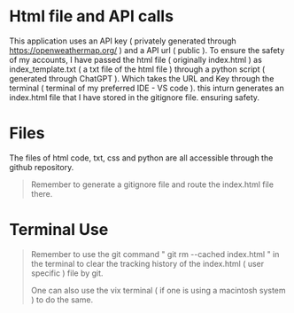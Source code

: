 # Html file and API calls
This application uses an API key ( privately generated through https://openweathermap.org/ ) and a API url ( public ). To ensure the safety of my accounts, I have passed the html file ( originally index.html ) as index_template.txt ( a txt file of the html file ) through a python script ( generated through ChatGPT ). Which takes the URL and Key through the terminal ( terminal of my preferred IDE - VS code ). this inturn generates an index.html file that I have stored in the gitignore file. ensuring safety.

# Files

The files of html code, txt, css and python are all accessible through the github repository. 

> Remember to generate a gitignore file and route the index.html file there.
> 
# Terminal Use
> Remember to use the git command " git rm --cached index.html " in the terminal to clear the tracking history of the index.html ( user specific ) file by git.
> 
> One can also use the vix terminal ( if one is using a macintosh system ) to do the same. 
> 
